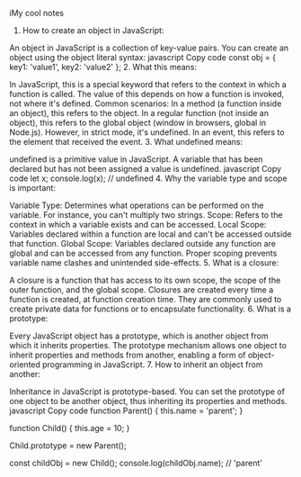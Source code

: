 iMy cool notes 

1. How to create an object in JavaScript:

An object in JavaScript is a collection of key-value pairs.
You can create an object using the object literal syntax:
javascript
Copy code
const obj = {
    key1: 'value1',
    key2: 'value2'
};
2. What this means:

In JavaScript, this is a special keyword that refers to the context in which a function is called.
The value of this depends on how a function is invoked, not where it's defined.
Common scenarios:
In a method (a function inside an object), this refers to the object.
In a regular function (not inside an object), this refers to the global object (window in browsers, global in Node.js). However, in strict mode, it's undefined.
In an event, this refers to the element that received the event.
3. What undefined means:

undefined is a primitive value in JavaScript.
A variable that has been declared but has not been assigned a value is undefined.
javascript
Copy code
let x;
console.log(x); // undefined
4. Why the variable type and scope is important:

Variable Type: Determines what operations can be performed on the variable. For instance, you can't multiply two strings.
Scope: Refers to the context in which a variable exists and can be accessed.
Local Scope: Variables declared within a function are local and can't be accessed outside that function.
Global Scope: Variables declared outside any function are global and can be accessed from any function.
Proper scoping prevents variable name clashes and unintended side-effects.
5. What is a closure:

A closure is a function that has access to its own scope, the scope of the outer function, and the global scope.
Closures are created every time a function is created, at function creation time.
They are commonly used to create private data for functions or to encapsulate functionality.
6. What is a prototype:

Every JavaScript object has a prototype, which is another object from which it inherits properties.
The prototype mechanism allows one object to inherit properties and methods from another, enabling a form of object-oriented programming in JavaScript.
7. How to inherit an object from another:

Inheritance in JavaScript is prototype-based.
You can set the prototype of one object to be another object, thus inheriting its properties and methods.
javascript
Copy code
function Parent() {
    this.name = 'parent';
}

function Child() {
    this.age = 10;
}

Child.prototype = new Parent();

const childObj = new Child();
console.log(childObj.name); // 'parent'
